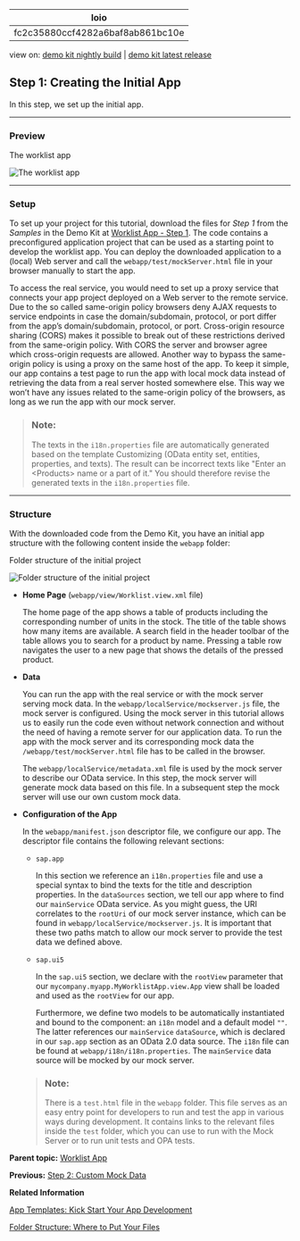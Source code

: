 <!-- loiofc2c35880ccf4282a6baf8ab861bc10e -->

| loio |
| -----|
| fc2c35880ccf4282a6baf8ab861bc10e |

<div id="loio">

view on: [demo kit nightly build](https://openui5nightly.hana.ondemand.com/#/topic/fc2c35880ccf4282a6baf8ab861bc10e) | [demo kit latest release](https://openui5.hana.ondemand.com/#/topic/fc2c35880ccf4282a6baf8ab861bc10e)</div>

## Step 1: Creating the Initial App

In this step, we set up the initial app.

***

<a name="loiofc2c35880ccf4282a6baf8ab861bc10e__section_ed2_4dd_lbb"/>

### Preview

   
  
<a name="loiofc2c35880ccf4282a6baf8ab861bc10e__fig_r1j_pst_mr"/>The worklist app

 ![](loio60e42c87d9494360a64017fc16d8bbcb_HiRes.png "The worklist app") 

***

<a name="loiofc2c35880ccf4282a6baf8ab861bc10e__section_cnf_d4b_l4b"/>

### Setup

To set up your project for this tutorial, download the files for *Step 1* from the *Samples* in the Demo Kit at [Worklist App - Step 1](https://openui5.hana.ondemand.com/#/entity/sap.m.tutorial.worklist/sample/sap.m.tutorial.worklist.01). The code contains a preconfigured application project that can be used as a starting point to develop the worklist app. You can deploy the downloaded application to a \(local\) Web server and call the `webapp/test/mockServer.html` file in your browser manually to start the app.

To access the real service, you would need to set up a proxy service that connects your app project deployed on a Web server to the remote service. Due to the so called same-origin policy browsers deny AJAX requests to service endpoints in case the domain/subdomain, protocol, or port differ from the app’s domain/subdomain, protocol, or port. Cross-origin resource sharing \(CORS\) makes it possible to break out of these restrictions derived from the same-origin policy. With CORS the server and browser agree which cross-origin requests are allowed. Another way to bypass the same-origin policy is using a proxy on the same host of the app. To keep it simple, our app contains a test page to run the app with local mock data instead of retrieving the data from a real server hosted somewhere else. This way we won’t have any issues related to the same-origin policy of the browsers, as long as we run the app with our mock server.

> ### Note:  
> The texts in the `i18n.properties` file are automatically generated based on the template Customizing \(OData entity set, entities, properties, and texts\). The result can be incorrect texts like "Enter an <Products\> name or a part of it." You should therefore revise the generated texts in the `i18n.properties` file.

***

<a name="loiofc2c35880ccf4282a6baf8ab861bc10e__section_iyw_fnp_l4b"/>

### Structure

With the downloaded code from the Demo Kit, you have an initial app structure with the following content inside the `webapp` folder:

   
  
<a name="loiofc2c35880ccf4282a6baf8ab861bc10e__fig_chm_4jp_ls"/>Folder structure of the initial project

 ![](loio7f6899e87d8240d5bd3fc8594e148714_HiRes.png "Folder structure of the initial project") 

-   **Home Page** \(`webapp/view/Worklist.view.xml` file\)

    The home page of the app shows a table of products including the corresponding number of units in the stock. The title of the table shows how many items are available. A search field in the header toolbar of the table allows you to search for a product by name. Pressing a table row navigates the user to a new page that shows the details of the pressed product.

-   **Data**

    You can run the app with the real service or with the mock server serving mock data. In the `webapp/localService/mockserver.js` file, the mock server is configured. Using the mock server in this tutorial allows us to easily run the code even without network connection and without the need of having a remote server for our application data. To run the app with the mock server and its corresponding mock data the `/webapp/test/mockServer.html` file has to be called in the browser.

    The `webapp/localService/metadata.xml` file is used by the mock server to describe our OData service. In this step, the mock server will generate mock data based on this file. In a subsequent step the mock server will use our own custom mock data.

-   **Configuration of the App**

    In the `webapp/manifest.json` descriptor file, we configure our app. The descriptor file contains the following relevant sections:

    -   `sap.app`

        In this section we reference an `i18n.properties` file and use a special syntax to bind the texts for the title and description properties. In the `dataSources` section, we tell our app where to find our `mainService` OData service. As you might guess, the URI correlates to the `rootUri` of our mock server instance, which can be found in `webapp/localService/mockserver.js`. It is important that these two paths match to allow our mock server to provide the test data we defined above.

    -   `sap.ui5`

        In the `sap.ui5` section, we declare with the `rootView` parameter that our `mycompany.myapp.MyWorklistApp.view.App` view shall be loaded and used as the `rootView` for our app.

        Furthermore, we define two models to be automatically instantiated and bound to the component: an `i18n` model and a default model `""`. The latter references our `mainService` `dataSource`, which is declared in our `sap.app` section as an OData 2.0 data source. The `i18n` file can be found at `webapp/i18n/i18n.properties`. The `mainService` data source will be mocked by our mock server.


    > ### Note:  
    > There is a `test.html` file in the `webapp` folder. This file serves as an easy entry point for developers to run and test the app in various ways during development. It contains links to the relevant files inside the `test` folder, which you can use to run with the Mock Server or to run unit tests and OPA tests.


**Parent topic:** [Worklist App](Worklist_App_6a6a621.md "In this tutorial we will build an app using OpenUI5 that, for example, a shop owner can use to manage his product stock levels.")

**Previous:** [Step 2: Custom Mock Data](Step_2_Custom_Mock_Data_3118903.md "In this step, we want to change the mock data of the initial app.")

**Related Information**  


[App Templates: Kick Start Your App Development](App_Templates_Kick_Start_Your_App_Development_a460a73.md "The app templates documented here are a kind of &quot;best practice&quot; for your app development.")

[Folder Structure: Where to Put Your Files](Folder_Structure_Where_to_Put_Your_Files_003f755.md "The details described here represent a best practice for structuring an application that features one component, one OData service and less than 20 views. If you're building an app that has more components, OData services and views, you may have to introduce more folder levels than described here.")

